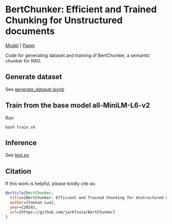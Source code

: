 # BertChunker: Efficient and Trained Chunking for Unstructured documents
[Model](https://huggingface.co/tim1900/BertChunker) | [Paper](https://github.com/jackfsuia/BertChunker/blob/main/main.pdf)

Code for generating dataset and training of BertChunker, a semantic chunker for RAG. 

## Generate dataset
See [generate_dataset.ipynb](generate_dataset.ipynb)
## Train from the base model all-MiniLM-L6-v2
Run
 ``` shell
 bash train.sh
 ```
## Inference
See [test.py](test.py)
## Citation

If this work is helpful, please kindly cite as:

```bibtex
@article{BertChunker,
  title={BertChunker: Efficient and Trained Chunking for Unstructured documents}, 
  author={Yannan Luo},
  year={2024},
  url={https://github.com/jackfsuia/BertChunker}
}
```
